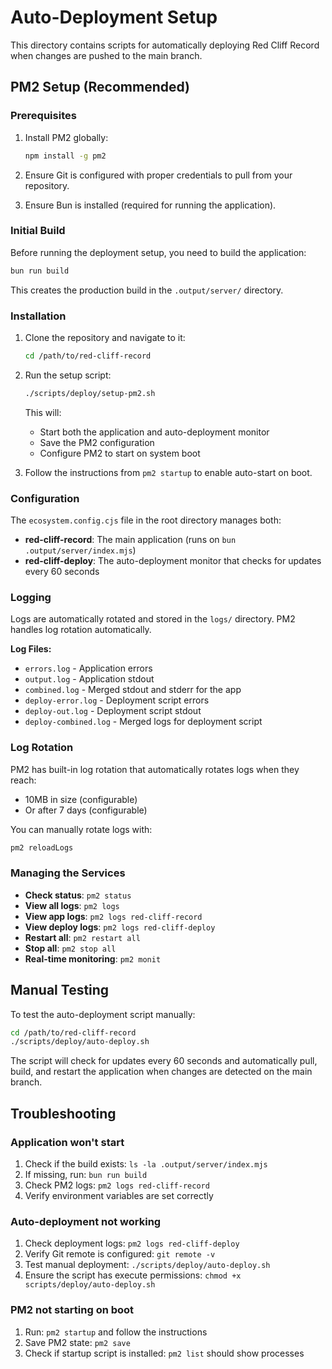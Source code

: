 # Auto-Deployment Setup

This directory contains scripts for automatically deploying Red Cliff Record when changes are pushed to the main branch.

## PM2 Setup (Recommended)

### Prerequisites

1. Install PM2 globally:

   ```bash
   npm install -g pm2
   ```

2. Ensure Git is configured with proper credentials to pull from your repository.

3. Ensure Bun is installed (required for running the application).

### Initial Build

Before running the deployment setup, you need to build the application:

```bash
bun run build
```

This creates the production build in the `.output/server/` directory.

### Installation

1. Clone the repository and navigate to it:

   ```bash
   cd /path/to/red-cliff-record
   ```

2. Run the setup script:

   ```bash
   ./scripts/deploy/setup-pm2.sh
   ```

   This will:
   - Start both the application and auto-deployment monitor
   - Save the PM2 configuration
   - Configure PM2 to start on system boot

3. Follow the instructions from `pm2 startup` to enable auto-start on boot.

### Configuration

The `ecosystem.config.cjs` file in the root directory manages both:

- **red-cliff-record**: The main application (runs on `bun .output/server/index.mjs`)
- **red-cliff-deploy**: The auto-deployment monitor that checks for updates every 60 seconds

### Logging

Logs are automatically rotated and stored in the `logs/` directory. PM2 handles log rotation automatically.

**Log Files:**

- `errors.log` - Application errors
- `output.log` - Application stdout
- `combined.log` - Merged stdout and stderr for the app
- `deploy-error.log` - Deployment script errors
- `deploy-out.log` - Deployment script stdout
- `deploy-combined.log` - Merged logs for deployment script

### Log Rotation

PM2 has built-in log rotation that automatically rotates logs when they reach:

- 10MB in size (configurable)
- Or after 7 days (configurable)

You can manually rotate logs with:

```bash
pm2 reloadLogs
```

### Managing the Services

- **Check status**: `pm2 status`
- **View all logs**: `pm2 logs`
- **View app logs**: `pm2 logs red-cliff-record`
- **View deploy logs**: `pm2 logs red-cliff-deploy`
- **Restart all**: `pm2 restart all`
- **Stop all**: `pm2 stop all`
- **Real-time monitoring**: `pm2 monit`

## Manual Testing

To test the auto-deployment script manually:

```bash
cd /path/to/red-cliff-record
./scripts/deploy/auto-deploy.sh
```

The script will check for updates every 60 seconds and automatically pull, build, and restart the application when changes are detected on the main branch.

## Troubleshooting

### Application won't start

1. Check if the build exists: `ls -la .output/server/index.mjs`
2. If missing, run: `bun run build`
3. Check PM2 logs: `pm2 logs red-cliff-record`
4. Verify environment variables are set correctly

### Auto-deployment not working

1. Check deployment logs: `pm2 logs red-cliff-deploy`
2. Verify Git remote is configured: `git remote -v`
3. Test manual deployment: `./scripts/deploy/auto-deploy.sh`
4. Ensure the script has execute permissions: `chmod +x scripts/deploy/auto-deploy.sh`

### PM2 not starting on boot

1. Run: `pm2 startup` and follow the instructions
2. Save PM2 state: `pm2 save`
3. Check if startup script is installed: `pm2 list` should show processes
